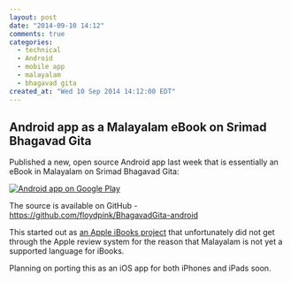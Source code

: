 ```yaml
---
layout: post
date: "2014-09-10 14:12"
comments: true
categories:
  - technical
  - Android
  - mobile app
  - malayalam
  - bhagavad gita
created_at: "Wed 10 Sep 2014 14:12:00 EDT"
---
```


## Android app as a Malayalam eBook on Srimad Bhagavad Gita

Published a new, open source Android app last week that is essentially an eBook in Malayalam on Srimad Bhagavad Gita:

[![Android app on Google Play](http://floydpink.github.io/BhagavadGita/images/play-store.png)](https://play.google.com/store/apps/details?id=com.floydpink.android.bhagavadgita)

The source is available on GitHub - https://github.com/floydpink/BhagavadGita-android

This started out as [an Apple iBooks project](https://github.com/floydpink/BhagavadGita/tree/apple-ibooks) that unfortunately did not get through the Apple review system for the reason that Malayalam is not yet a supported language for iBooks.

Planning on porting this as an iOS app for both iPhones and iPads soon.

